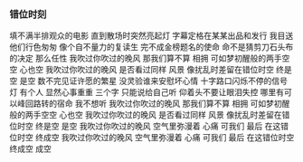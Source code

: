 ### 错位时刻

填不满半排观众的电影
直到散场时突然亮起灯
字幕定格在某某出品和发行
我目送 他们行色匆匆
像个自不量力的复读生
完不成金榜题名的使命
命不是猜剪刀石头布的决定
那么任性
我吹过你吹过的晚风
那我们算不算 相拥
可如梦初醒般的两手空空
心也空
我吹过你吹过的晚风
是否看过同样 风景
像扰乱时差留在错位时空
终是空 是空
数不完见证许愿的繁星
没灵验谁来安慰坏心情
十字路口闪烁不停的信号灯
有个人 显然心事重重
三个字 只能说给自己听
仰着头不要让眼泪失控
哪里有可以峰回路转的宿命
我不想听
我吹过你吹过的晚风
那我们算不算 相拥
可如梦初醒般的两手空空
心也空
我吹过你吹过的晚风
是否看过同样 风景
像扰乱时差留在错位时空
终是空 是空
我吹过你吹过的晚风
空气里弥漫着 心痛
可我们 最后 在这错位时空
终成空
我吹过你吹过的晚风
空气里弥漫着 心痛
可我们 最后 在这错位时空
终成空 成空